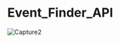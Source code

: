 # Event_Finder_API
 
![Capture2](https://user-images.githubusercontent.com/80739359/208781681-fb511da0-552b-4503-bc87-3774044f7b87.JPG)
